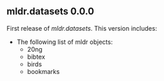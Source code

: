 ## mldr.datasets 0.0.0

First release of *mldr.datasets*. This version includes:

* The following list of mldr objects:
    * 20ng
    * bibtex
    * birds
    * bookmarks
